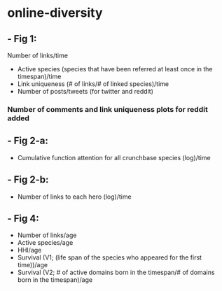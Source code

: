 # online-diversity
## - Fig 1:
  Number of links/time
  * Active species (species that have been referred at least once in the timespan)/time
  * Link uniqueness (# of links/# of linked species)/time
  * Number of posts/tweets (for twitter and reddit)
  ### Number of comments and link uniqueness plots for reddit added

## - Fig 2-a:
  * Cumulative function attention for all crunchbase species (log)/time

## - Fig 2-b:
  * Number of links to each hero (log)/time
  
## - Fig 4:
  * Number of links/age
  * Active species/age
  * HHI/age
  * Survival (V1; (life span of the species who appeared for the first time))/age
  * Survival (V2; # of active domains born in the timespan/# of domains born in the timespan)/age
